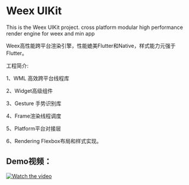 # Weex UIKit
This is the Weex UIKit project. cross platform modular high performance render engine for weex and min app


Weex高性能跨平台渲染引擎，性能媲美Flutter和Native，样式能力元强于Flutter。 

工程简介:

  1、WML 高效跨平台线程库
  
  2、Widget高级组件
  
  3、Gesture 手势识别库 
  
  4、Frame渲染线程调度
  
  5、Platform平台对接层
  
  6、Rendering Flexbox布局和样式实现。
  
  
  ## Demo视频：
  
  [![Watch the video](https://raw.github.com/GabLeRoux/WebMole/master/ressources/WebMole_Youtube_Video.png)](http://youtu.be/vt5fpE0bzSY)
